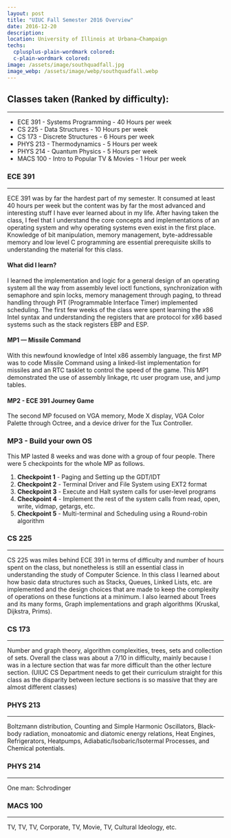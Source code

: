 ```yaml
---
layout: post
title: "UIUC Fall Semester 2016 Overview"
date: 2016-12-20
description: 
location: University of Illinois at Urbana–Champaign
techs:
  cplusplus-plain-wordmark colored:
  c-plain-wordmark colored:
image: /assets/image/southquadfall.jpg
image_webp: /assets/image/webp/southquadfall.webp
---
```


Classes taken (Ranked by difficulty):
---------------------
---------------------
<ul>
  <li> ECE 391 - Systems Programming  - 40 Hours per week</li>
  <li> CS 225 - Data Structures - 10 Hours per week</li>
  <li> CS 173 - Discrete Structures - 6 Hours per week</li>
  <li> PHYS 213 - Thermodynamics - 5 Hours per week </li>
  <li> PHYS 214 - Quantum Physics - 5 Hours per week </li>
  <li> MACS 100 - Intro to Popular TV & Movies - 1 Hour per week </li>
</ul>

### ECE 391
---

ECE 391 was by far the hardest part of my semester.  It consumed at least 40
hours per week but the content was by far the most advanced and interesting
stuff I have ever learned about in my life.  After having taken the class, I
feel that I understand the core concepts and implementations of an operating
system and why operating systems even exist in the first place.  Knowledge of
bit manipulation, memory management, byte-addressable memory and low level C
programming are essential prerequisite skills to understanding the material for
this class.

#### What did I learn? 

I learned the implementation and logic for a general design of an operating
system all the way from assembly level ioctl functions, synchronization with
semaphore and spin locks, memory management through paging, to thread handling
through PIT (Programmable Interface Timer) implemented scheduling.  The first
few weeks of the class were spent learning the x86 Intel syntax and
understanding the registers that are protocol for x86 based systems such as the
stack registers EBP and ESP.

#### MP1 — Missile Command

With this newfound knowledge of Intel x86 assembly language, the first MP was to
code Missile Command using a linked-list implementation for missiles and an RTC
tasklet to control the speed of the game. This MP1 demonstrated the use of
assembly linkage, rtc user program use, and jump tables.

#### MP2 - ECE 391 Journey Game

The second MP focused on VGA memory, Mode X display, VGA Color Palette through
Octree, and a device driver for the Tux Controller.

### MP3 - Build your own OS

This MP lasted 8 weeks and was done with a group of four people. There were 5
checkpoints for the whole MP as follows.

<ol> <li><b>Checkpoint 1</b> - Paging and Setting up the GDT/IDT</li>
<li><b>Checkpoint 2</b> - Terminal Driver and File System using EXT2 format</li>
<li><b>Checkpoint 3</b> - Execute and Halt system calls for user-level
programs</li> <li><b>Checkpoint 4</b> - Implement the rest of the system calls
from read, open, write, vidmap, getargs, etc.</li> <li><b>Checkpoint 5</b> -
Multi-terminal and Scheduling using a Round-robin algorithm</li> </ol>

### CS 225 
---

CS 225 was miles behind ECE 391 in terms of difficulty and number of hours spent
on the class, but nonetheless is still an essential class in understanding the
study of Computer Science.  In this class I learned about how basic data
structures such as Stacks, Queues, Linked Lists, etc. are implemented and the
design choices that are made to keep the complexity of operations on these
functions at a minimum.  I also learned about Trees and its many forms, Graph
implementations and graph algorithms (Kruskal, Dijkstra, Prims).

### CS 173 
---

Number and graph theory, algorithm complexities, trees, sets and collection of
sets. Overall the class was about a 7/10 in difficulty, mainly because I was in
a lecture section that was far more difficult than the other lecture section.
(UIUC CS Department needs to get their curriculum straight for this class as the
disparity between lecture sections is so massive that they are almost different
classes)

### PHYS 213 
---

Boltzmann distribution, Counting and Simple Harmonic Oscillators, Black-body
radiation, monoatomic and diatomic energy relations, Heat Engines,
Refrigerators, Heatpumps, Adiabatic/Isobaric/Isotermal Processes, and Chemical
potentials.

### PHYS 214 
---

One man: Schrodinger

### MACS 100 
---

TV, TV, TV, Corporate, TV, Movie, TV, Cultural Ideology, etc.
